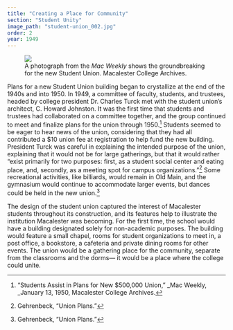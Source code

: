 ```yaml
---
title: "Creating a Place for Community"
section: "Student Unity"
image_path: "student-union_002.jpg"
order: 2
year: 1949
---
```


<figure>
   <img src="/mac-history/images/student-union_002.jpg">
   <figcaption>
     A photograph from the  <i>Mac Weekly</i> shows the groundbreaking for the new Student Union. Macalester College Archives.
   </figcaption>
</figure>

Plans for a new Student Union building began to crystallize at the end of the 1940s and into 1950. In 1949, a committee of faculty, students, and trustees, headed by college president Dr. Charles Turck met with the student union’s architect, C. Howard Johnston. It was the first time that students and trustees had collaborated on a committee together, and the group continued to meet and finalize plans for the union through 1950.[^1] Students seemed to be eager to hear news of the union, considering that they had all contributed a $10 union fee at registration to help fund the new building. President Turck was careful in explaining the intended purpose of the union, explaining that it would not be for large gatherings, but that it would rather “exist primarily for two purposes: first, as a student social center and eating place, and, secondly, as a meeting spot for campus organizations.”[^2] Some recreational activities, like billiards, would remain in Old Main, and the gymnasium would continue to accommodate larger events, but dances could be held in the new union.[^3]

The design of the student union captured the interest of Macalester students throughout its construction, and its features help to illustrate the institution Macalester was becoming. For the first time, the school would have a building designated solely for non-academic purposes. The building would feature a small chapel, rooms for student organizations to meet in, a post office, a bookstore, a cafeteria and private dining rooms for other events. The union would be a gathering place for the community, separate from the classrooms and the dorms— it would be a place where the college could unite.


[^1]:
    “Students Assist in Plans for New $500,000 Union,” _Mac Weekly, _January 13, 1950, Macalester College Archives. 

[^2]:
     Gehrenbeck, “Union Plans.”

[^3]:
     Gehrenbeck, “Union Plans.”
